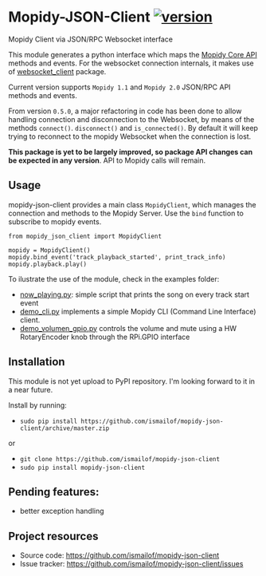 # Mopidy-JSON-Client [![version](https://img.shields.io/badge/version-0.5.14-blue.svg)][CHANGELOG]

Mopidy Client via JSON/RPC Websocket interface

This module generates a python interface which maps the [Mopidy Core API] methods and events.
For the websocket connection internals, it makes use of [websocket_client] package.

Current version supports `Mopidy 1.1` and `Mopidy 2.0` JSON/RPC API methods and events.

From version `0.5.0`, a major refactoring in code has been done to allow handling connection and disconnection to the Websocket, by means of the methods `connect()`. `disconnect()` and `is_connected()`. By default it will keep trying to reconnect to the mopidy Websocket when the connection is lost.

**This package is yet to be largely improved, so package API changes can be expected in any version**. API to Mopidy calls will remain.

## Usage

mopidy-json-client provides a main class `MopidyClient`, which manages the connection and methods to the Mopidy Server.
Use the `bind` function to subscribe to mopidy events.

    from mopidy_json_client import MopidyClient

    mopidy = MopidyClient()
    mopidy.bind_event('track_playback_started', print_track_info)
    mopidy.playback.play()

To ilustrate the use of the module, check in the examples folder:
   - [now_playing.py](./examples/now_playing.py): simple script that prints the song on every track start event
   - [demo_cli.py](./examples/demo_cli.py) implements a simple Mopidy CLI (Command Line Interface) client.
   - [demo_volumen_gpio.py](./examples/demo_volumen_gpio.py) controls the volume and mute using a HW RotaryEncoder knob through the RPi.GPIO interface

## Installation

This module is not yet upload to PyPI repository. I'm looking forward to it in a near future.

Install by running:
- `sudo pip install https://github.com/ismailof/mopidy-json-client/archive/master.zip`

or
- `git clone https://github.com/ismailof/mopidy-json-client`
- `sudo pip install mopidy-json-client`

## Pending features:
  - better exception handling

## Project resources

- Source code: <https://github.com/ismailof/mopidy-json-client>
- Issue tracker: <https://github.com/ismailof/mopidy-json-client/issues>


[Mopidy Core API]: https://mopidy.readthedocs.org/en/latest/api/core
[websocket_client]: https://github.com/liris/websocket_client
[CHANGELOG]: ./CHANGELOG.md
